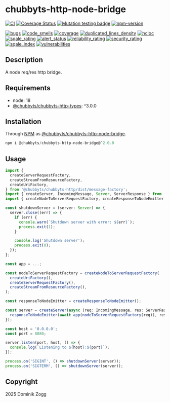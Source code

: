 # chubbyts-http-node-bridge

[![CI](https://github.com/chubbyts/chubbyts-http-node-bridge/workflows/CI/badge.svg?branch=master)](https://github.com/chubbyts/chubbyts-http-node-bridge/actions?query=workflow%3ACI)
[![Coverage Status](https://coveralls.io/repos/github/chubbyts/chubbyts-http-node-bridge/badge.svg?branch=master)](https://coveralls.io/github/chubbyts/chubbyts-http-node-bridge?branch=master)
[![Mutation testing badge](https://img.shields.io/endpoint?style=flat&url=https%3A%2F%2Fbadge-api.stryker-mutator.io%2Fgithub.com%2Fchubbyts%2Fchubbyts-http-node-bridge%2Fmaster)](https://dashboard.stryker-mutator.io/reports/github.com/chubbyts/chubbyts-http-node-bridge/master)
[![npm-version](https://img.shields.io/npm/v/@chubbyts/chubbyts-http-node-bridge.svg)](https://www.npmjs.com/package/@chubbyts/chubbyts-http-node-bridge)

[![bugs](https://sonarcloud.io/api/project_badges/measure?project=chubbyts_chubbyts-http-node-bridge&metric=bugs)](https://sonarcloud.io/dashboard?id=chubbyts_chubbyts-http-node-bridge)
[![code_smells](https://sonarcloud.io/api/project_badges/measure?project=chubbyts_chubbyts-http-node-bridge&metric=code_smells)](https://sonarcloud.io/dashboard?id=chubbyts_chubbyts-http-node-bridge)
[![coverage](https://sonarcloud.io/api/project_badges/measure?project=chubbyts_chubbyts-http-node-bridge&metric=coverage)](https://sonarcloud.io/dashboard?id=chubbyts_chubbyts-http-node-bridge)
[![duplicated_lines_density](https://sonarcloud.io/api/project_badges/measure?project=chubbyts_chubbyts-http-node-bridge&metric=duplicated_lines_density)](https://sonarcloud.io/dashboard?id=chubbyts_chubbyts-http-node-bridge)
[![ncloc](https://sonarcloud.io/api/project_badges/measure?project=chubbyts_chubbyts-http-node-bridge&metric=ncloc)](https://sonarcloud.io/dashboard?id=chubbyts_chubbyts-http-node-bridge)
[![sqale_rating](https://sonarcloud.io/api/project_badges/measure?project=chubbyts_chubbyts-http-node-bridge&metric=sqale_rating)](https://sonarcloud.io/dashboard?id=chubbyts_chubbyts-http-node-bridge)
[![alert_status](https://sonarcloud.io/api/project_badges/measure?project=chubbyts_chubbyts-http-node-bridge&metric=alert_status)](https://sonarcloud.io/dashboard?id=chubbyts_chubbyts-http-node-bridge)
[![reliability_rating](https://sonarcloud.io/api/project_badges/measure?project=chubbyts_chubbyts-http-node-bridge&metric=reliability_rating)](https://sonarcloud.io/dashboard?id=chubbyts_chubbyts-http-node-bridge)
[![security_rating](https://sonarcloud.io/api/project_badges/measure?project=chubbyts_chubbyts-http-node-bridge&metric=security_rating)](https://sonarcloud.io/dashboard?id=chubbyts_chubbyts-http-node-bridge)
[![sqale_index](https://sonarcloud.io/api/project_badges/measure?project=chubbyts_chubbyts-http-node-bridge&metric=sqale_index)](https://sonarcloud.io/dashboard?id=chubbyts_chubbyts-http-node-bridge)
[![vulnerabilities](https://sonarcloud.io/api/project_badges/measure?project=chubbyts_chubbyts-http-node-bridge&metric=vulnerabilities)](https://sonarcloud.io/dashboard?id=chubbyts_chubbyts-http-node-bridge)

## Description

A node req/res http bridge.

## Requirements

 * node: 18
 * [@chubbyts/chubbyts-http-types][2]: ^3.0.0

## Installation

Through [NPM](https://www.npmjs.com) as [@chubbyts/chubbyts-http-node-bridge][1].

```ts
npm i @chubbyts/chubbyts-http-node-bridge@^2.0.0
```

## Usage

```ts
import {
  createServerRequestFactory,
  createStreamFromResourceFactory,
  createUriFactory,
} from '@chubbyts/chubbyts-http/dist/message-factory';
import { createServer, IncomingMessage, Server, ServerResponse } from 'http';
import { createNodeToServerRequestFactory, createResponseToNodeEmitter } from '@chubbyts/chubbyts-http-node-bridge/dist/node-http';

const shutdownServer = (server: Server) => {
  server.close((err) => {
    if (err) {
      console.warn(`Shutdown server with error: ${err}`);
      process.exit(1);
    }

    console.log('Shutdown server');
    process.exit(0);
  });
};

const app = ...;

const nodeToServerRequestFactory = createNodeToServerRequestFactory(
  createUriFactory(),
  createServerRequestFactory(),
  createStreamFromResourceFactory(),
);

const responseToNodeEmitter = createResponseToNodeEmitter();

const server = createServer(async (req: IncomingMessage, res: ServerResponse) => {
  responseToNodeEmitter(await app(nodeToServerRequestFactory(req)), res);
});

const host = '0.0.0.0';
const port = 8080;

server.listen(port, host, () => {
  console.log(`Listening to ${host}:${port}`);
});

process.on('SIGINT', () => shutdownServer(server));
process.on('SIGTERM', () => shutdownServer(server));
```

## Copyright

2025 Dominik Zogg

[1]: https://www.npmjs.com/package/@chubbyts/chubbyts-http-node-bridge
[2]: https://www.npmjs.com/package/@chubbyts/chubbyts-http-types
